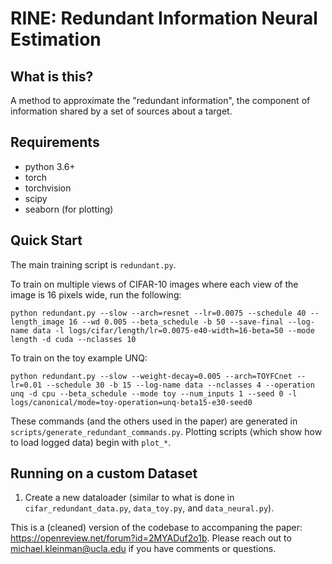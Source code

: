 # RINE: Redundant Information Neural Estimation

## What is this?

A method to approximate the "redundant information", the component of information shared by a set of sources about a target.

## Requirements

- python 3.6+
- torch
- torchvision
- scipy
- seaborn (for plotting)

## Quick Start

The main training script is `redundant.py`.

To train on multiple views of CIFAR-10 images where each view of the image is 16 pixels wide, run the following:

`python redundant.py --slow --arch=resnet --lr=0.0075 --schedule 40 --length_image 16 --wd 0.005 --beta_schedule -b 50 --save-final --log-name data -l logs/cifar/length/lr=0.0075-e40-width=16-beta=50 --mode length -d cuda --nclasses 10`

To train on the toy example UNQ:

`python redundant.py --slow --weight-decay=0.005 --arch=TOYFCnet --lr=0.01 --schedule 30 -b 15 --log-name data --nclasses 4 --operation unq -d cpu --beta_schedule --mode toy --num_inputs 1 --seed 0 -l logs/canonical/mode=toy-operation=unq-beta15-e30-seed0`

These commands (and the others used in the paper) are generated in `scripts/generate_redundant_commands.py`. Plotting scripts (which show how to load logged data) begin with `plot_*`.

## Running on a custom Dataset

1. Create a new dataloader (similar to what is done in `cifar_redundant_data.py`, `data_toy.py`, and `data_neural.py`).

This is a (cleaned) version of the codebase to accompaning the paper: https://openreview.net/forum?id=2MYADuf2o1b. Please reach out to michael.kleinman@ucla.edu if you have comments or questions.

